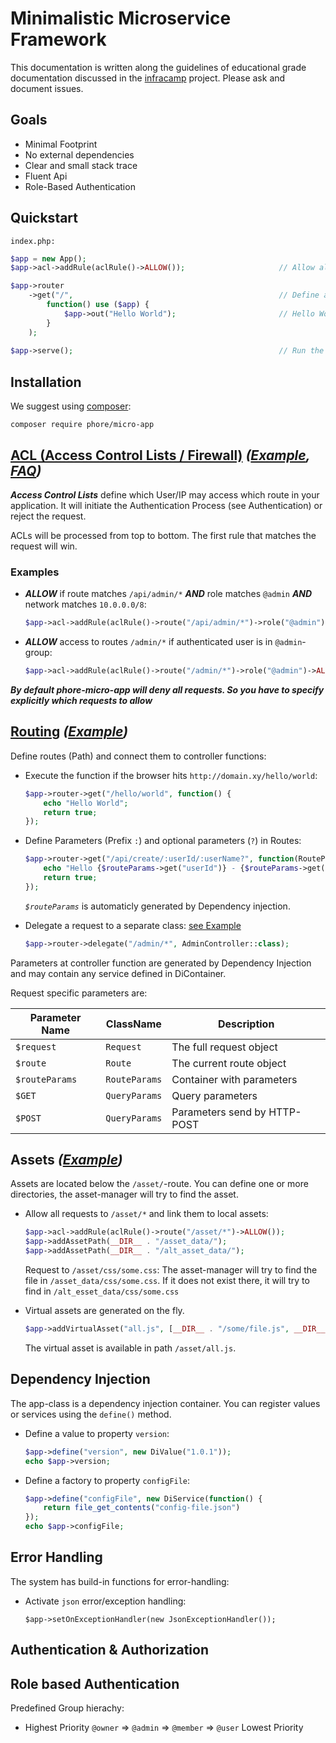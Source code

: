 # Minimalistic Microservice Framework

This documentation is written along the guidelines of educational grade documentation discussed in the 
[infracamp](https://github.com/infracamp/infracamp/blob/master/DOCUMENTATION_GUIDE.md) project. Please ask and
document issues.

## Goals

- Minimal Footprint
- No external dependencies
- Clear and small stack trace
- Fluent Api
- Role-Based Authentication

## Quickstart

```index.php:```
```php
$app = new App();
$app->acl->addRule(aclRule()->ALLOW());                     // Allow all requests

$app->router
    ->get("/",                                              // Define a Action for HTTP-GET-Requests to /
        function() use ($app) {                             
            $app->out("Hello World");                       // Hello World!
        }
    );
    
$app->serve();                                              // Run the App
```

## Installation

We suggest using [composer](http://getcomposer.com):

```
composer require phore/micro-app
``` 

## [ACL (Access Control Lists / Firewall)](doc/acl/acl.md) *([Example](doc/acl/acl.php), [FAQ](doc/acl/acl-faq.md))*


***Access Control Lists*** define which User/IP may access which route in
your application. It will initiate the Authentication Process (see Authentication)
or reject the request.

ACLs will be processed from top to bottom. The first rule that matches the request
will win.

### Examples

- ***ALLOW*** if route matches `/api/admin/*` ***AND*** role matches `@admin` ***AND*** network matches `10.0.0.0/8`:
    ```php
    $app->acl->addRule(aclRule()->route("/api/admin/*")->role("@admin")->network("10.0.0.0/8")->ALLOW());
    ```

- ***ALLOW*** access to routes `/admin/*` if authenticated user is in `@admin`-group:
    ```php
    $app->acl->addRule(aclRule()->route("/admin/*")->role("@admin")->ALLOW());
    ```


***By default phore-micro-app will deny all requests. So you have to specify explicitly
which requests to allow***

## [Routing](docs/router/routing.md) *([Example](docs/router/routing-example.php))*

Define routes (Path) and connect them to controller functions:

- Execute the function if the browser hits `http://domain.xy/hello/world`:
  ```php
  $app->router->get("/hello/world", function() {
      echo "Hello World";
      return true; 
  });
  ```
  
- Define Parameters (Prefix `:`) and optional parameters (`?`) in Routes:
  ```php
  $app->router->get("/api/create/:userId/:userName?", function(RouteParams $routeParams) {
      echo "Hello {$routeParams->get("userId")} - {$routeParams->get("userName", 'Default Username')}";
      return true;
  });
  ```
  *`$routeParams`* is automaticly generated by Dependency injection.
  
- Delegate a request to a separate class: [see Example](doc/router/routing-delegate-example.php)
  ```php
  $app->router->delegate("/admin/*", AdminController::class);
  ```

Parameters at controller function are generated by Dependency Injection
and may contain any service defined in DiContainer.

Request specific parameters are:

| Parameter Name | ClassName        | Description                   |
|----------------|------------------|-------------------------------|
| `$request`     | `Request`        | The full request object       |
| `$route`       | `Route`          | The current route object      |
| `$routeParams` | `RouteParams`    | Container with parameters     |
| `$GET`         | `QueryParams`    | Query parameters              |
| `$POST`        | `QueryParams`    | Parameters send by HTTP-POST  |


## Assets *([Example](doc/assets/assets.php))*

Assets are located below the `/asset/`-route. You can define one or
more directories, the asset-manager will try to find the asset.

- Allow all requests to `/asset/*` and link them to local assets:
  ```php
  $app->acl->addRule(aclRule()->route("/asset/*")->ALLOW());
  $app->addAssetPath(__DIR__ . "/asset_data/");
  $app->addAssetPath(__DIR__ . "/alt_asset_data/");
  ```
  Request to `/asset/css/some.css`: The asset-manager will try to
  find the file in `/asset_data/css/some.css`. If it does not exist there,
  it will try to find in `/alt_esset_data/css/some.css`
  
- Virtual assets are generated on the fly.
  ```php
  $app->addVirtualAsset("all.js", [__DIR__ . "/some/file.js", __DIR__ . "/some/other.js"]);
  ``` 
  The virtual asset is available in path `/asset/all.js`.


## Dependency Injection

The app-class is a dependency injection container. You can register
values or services using the `define()` method.

- Define a value to property `version`:
  ```php
  $app->define("version", new DiValue("1.0.1"));
  echo $app->version;
  ```
  
- Define a factory to property `configFile`:
  ```php
  $app->define("configFile", new DiService(function() {
      return file_get_contents("config-file.json") 
  });
  echo $app->configFile;
  ```

## Error Handling

The system has build-in functions for error-handling:

- Activate `json` error/exception handling:
  ```
  $app->setOnExceptionHandler(new JsonExceptionHandler());
  ```

## Authentication & Authorization

## Role based Authentication

Predefined Group hierachy:

- Highest Priority `@owner` => `@admin` => `@member` => `@user` Lowest Priority
                            